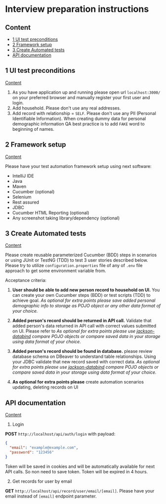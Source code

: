 # Interview preparation instructions

## Content

- [1 UI test preconditions](#1-ui-test-preconditions)
- [2 Framework setup](#2-framework-setup)
- [3 Create Automated tests](#3-create-automated-tests)
- [API documentation](#api-documentation)

## 1 UI test preconditions

[Content](#content)

1. As you have application up and running please open url `localhost:3000/` on your preferred browser and manually register your first user and login.
2. Add household. Please don't use any real addresses.
3. Add record with relationship = `SELF`. Please don't use any PII (Personal Identifiable Information). When creating dummy data for personal demographic information QA best practice is to add `FAKE` word to beginning of names.

## 2 Framework setup

[Content](#content)

Please have your test automation framework setup using next software:

- IntelliJ IDE
- Java
- Maven
- Cucumber (optional)
- Selenium
- Rest assured
- JDBC
- Cucumber HTML Reporting (optional)
- Any screenshot taking library/dependency (optional)

## 3 Create Automated tests

[Content](#content)

Please create reusable parameterized Cucumber (BDD) steps in scenarios or using JUnit or TestNG (TDD) to test 3 user stories described below. Please try to utilize `configuration.properties` file of any of `.env` file approach to get some environment variable from.

Acceptance criteria:

1. **User should be able to add new person record to household on UI.**
   You can create your own Cucumber steps (BDD) or test scripts (TDD) to achieve goal. _As optional for extra points please save added personal demographic info to storage as POJO object or any other data format of your choice._

2. **Added person's record should be returned in API call.** Validate that added person's data returned in API call with correct values submitted on UI. Please refer to _As optional for extra points please use [jackson-databind](https://github.com/FasterXML/jackson-databind) compare POJO objects or compare saved data in your storage using data format of your choice._

3. **Added person's record should be found in database.** please review database schema on DBeaver to understand table relationships. Using your JDBC validate that new record saved with correct data. _As optional for extra points please use [jackson-databind](https://github.com/FasterXML/jackson-databind) compare POJO objects or compare saved data in your storage using data format of your choice._

4. **As optional for extra points please** create automation scenarios updating, deleting records on UI

## API documentation

[Content](#content)

1. Login

**POST** `http://localhost/api/auth/login` with payload:

```json
{
  "email": "example@example.com",
  "password": "123456"
}
```

Token will be saved in cookies and will be automatically available for next API calls. So non need to save token. Token will be expired in 4 hours.

2. Get records for user by email

**GET** `http://localhost/api/record/user/email/[email]`. Please have your email instead of `[email]` endpoint parameter.
